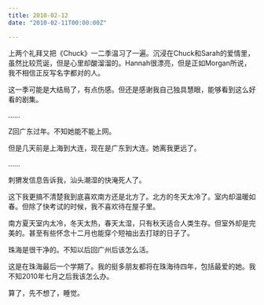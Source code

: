 ```yaml
---
title: 2010-02-12
date: "2010-02-11T00:00:00Z"

---
```

上两个礼拜又把《Chuck》一二季温习了一遍。沉浸在Chuck和Sarah的爱情里，虽然比较荒诞，但是心里却酸溜溜的。Hannah很漂亮，但是正如Morgan所说，我不相信正反写名字都对的人。

这一季可能是大结局了，有点伤感。但还是感谢我自己独具慧眼，能够看到这么好看的剧集。

……

Z回广东过年。不知她能不能上网。

但是几天前是上海到大连，现在是广东到大连。她离我更远了。

……

刺猬发信息告诉我，汕头潮湿的快淹死人了。

这下我更搞不清楚我到底喜欢南方还是北方了。北方的冬天太冷了。室内却温暖如春。但除了快考试的时候，我不喜欢待在屋子里。

南方夏天室内太冷，冬天太热，春天太湿，只有秋天适合人类生存。但室外却是完美的。甚至有些怀念十二月也能穿个短袖出去打球的日子了。

珠海是很干净的。不知以后回广州后该怎么活。

这是在珠海最后一个学期了。我的挺多朋友都将在珠海待四年，包括最爱的她。我不知2010年七月之后我该怎么办。

算了，先不想了，睡觉。
